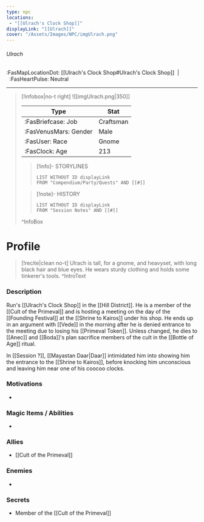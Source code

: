 ```yaml
---
type: npc
locations:
 - "[[Ulrach's Clock Shop]]"
displayLink: "[[Ulrach]]"
cover: "/Assets/Images/NPC/imgUlrach.png"
---
```

###### Ulrach
<span class="sub2">:FasMapLocationDot: [[Ulrach's Clock Shop#Ulrach's Clock Shop]]&nbsp;&nbsp;|&nbsp;&nbsp;:FasHeartPulse: Neutral </span>
___

> [!infobox|no-t right]
> ![[imgUlrach.png|350]]
>
> | Type | Stat |
> | ---- | ---- |
> | :FasBriefcase: Job |  Craftsman |
> | :FasVenusMars: Gender | Male |
> | :FasUser: Race | Gnome |
> | :FasClock: Age | 213 |
>
>> [!info]- STORYLINES
>>```dataview
>>LIST WITHOUT ID displayLink
>>FROM "Compendium/Party/Quests" AND [[#]]
>
>>[!note]- HISTORY
>>```dataview
>>LIST WITHOUT ID displayLink
>>FROM "Session Notes" AND [[#]]
>
>^InfoBox

# Profile

> [!recite|clean no-t]
>	Ulrach is tall, for a gnome, and heavyset, with long black hair and blue eyes. He wears sturdy clothing and holds some tinkerer's tools.
>^IntroText

### Description
Run's [[Ulrach's Clock Shop]] in the [[Hill District]]. He is a member of the [[Cult of the Primeval]] and is hosting a meeting on the day of the [[Founding Festival]] at the [[Shrine to Kairos]] under his shop. He ends up in an argument with [[Vede]] in the morning after he is denied entrance to the meeting due to losing his [[Primeval Token]]. Unless changed, he dies to [[Anec]] and [[Boda]]'s plan sacrifice members of the cult in the [[Bottle of Age]] ritual.

In [[Session ?]], [[Mayastan Daar|Daar]] intimidated him into showing him the entrance to the [[Shrine to Kairos]], before knocking him unconscious and leaving him near one of his coocoo clocks.

### Motivations
- 

### Magic Items / Abilities
- 

### Allies
- [[Cult of the Primeval]]

### Enemies
- 

### Secrets
- Member of the [[Cult of the Primeval]]
